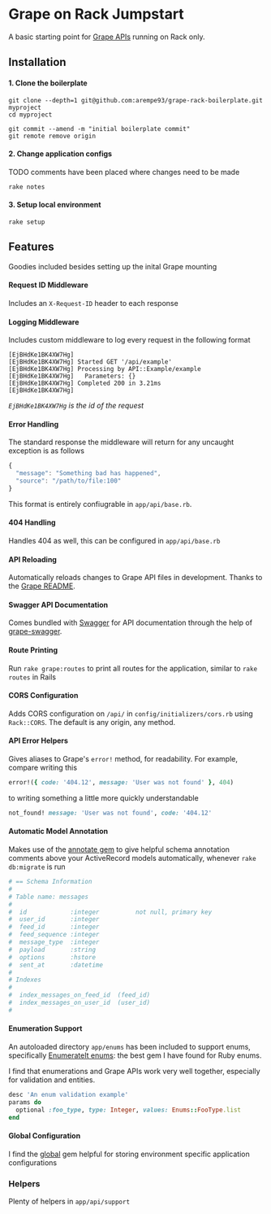 Grape on Rack Jumpstart
=====================

A basic starting point for [Grape APIs](https://github.com/ruby-grape/grape) running on Rack only.

## Installation

#### 1. Clone the boilerplate

```
git clone --depth=1 git@github.com:arempe93/grape-rack-boilerplate.git myproject
cd myproject

git commit --amend -m "initial boilerplate commit"
git remote remove origin
```

#### 2. Change application configs

TODO comments have been placed where changes need to be made

```
rake notes
```

#### 3. Setup local environment

```
rake setup
```

## Features

Goodies included besides setting up the inital Grape mounting

#### Request ID Middleware

Includes an `X-Request-ID` header to each response

#### Logging Middleware

Includes custom middleware to log every request in the following format

```
[EjBHdKe1BK4XW7Hg]
[EjBHdKe1BK4XW7Hg] Started GET '/api/example'
[EjBHdKe1BK4XW7Hg] Processing by API::Example/example
[EjBHdKe1BK4XW7Hg]   Parameters: {}
[EjBHdKe1BK4XW7Hg] Completed 200 in 3.21ms
[EjBHdKe1BK4XW7Hg]
```

_`EjBHdKe1BK4XW7Hg` is the id of the request_

#### Error Handling

The standard response the middleware will return for any uncaught exception is as follows

```javascript
{
  "message": "Something bad has happened",
  "source": "/path/to/file:100"
}
```

This format is entirely confiugrable in `app/api/base.rb`.

#### 404 Handling

Handles 404 as well, this can be configured in `app/api/base.rb`

#### API Reloading

Automatically reloads changes to Grape API files in development. Thanks to the [Grape README](https://github.com/ruby-grape/grape#reloading-api-changes-in-development).

#### Swagger API Documentation

Comes bundled with [Swagger](http://swagger.io/) for API documentation through the help of [grape-swagger](https://github.com/ruby-grape/grape-swagger).

#### Route Printing

Run `rake grape:routes` to print all routes for the application, similar to `rake routes` in Rails

#### CORS Configuration

Adds CORS configuration on `/api/` in `config/initializers/cors.rb` using `Rack::CORS`. The default is any origin, any method.

#### API Error Helpers

Gives aliases to Grape's `error!` method, for readability. For example, compare writing this

```ruby
error!({ code: '404.12', message: 'User was not found' }, 404)
```

to writing something a little more quickly understandable

```ruby
not_found! message: 'User was not found', code: '404.12'
```

#### Automatic Model Annotation

Makes use of the [annotate gem](https://github.com/ctran/annotate_models) to give helpful schema annotation comments above your ActiveRecord models automatically, whenever `rake db:migrate` is run

```ruby
# == Schema Information
#
# Table name: messages
#
#  id            :integer          not null, primary key
#  user_id       :integer
#  feed_id       :integer
#  feed_sequence :integer
#  message_type  :integer
#  payload       :string
#  options       :hstore
#  sent_at       :datetime
#
# Indexes
#
#  index_messages_on_feed_id  (feed_id)
#  index_messages_on_user_id  (user_id)
#

```

#### Enumeration Support

An autoloaded directory `app/enums` has been included to support enums, specifically [EnumerateIt enums](https://github.com/cassiomarques/enumerate_it): the best gem I have found for Ruby enums.

I find that enumerations and Grape APIs work very well together, especially for validation and entities.

```ruby
desc 'An enum validation example'
params do
  optional :foo_type, type: Integer, values: Enums::FooType.list
end
```

#### Global Configuration

I find the [global](https://github.com/railsware/global) gem helpful for storing environment specific application configurations

### Helpers

Plenty of helpers in `app/api/support`
